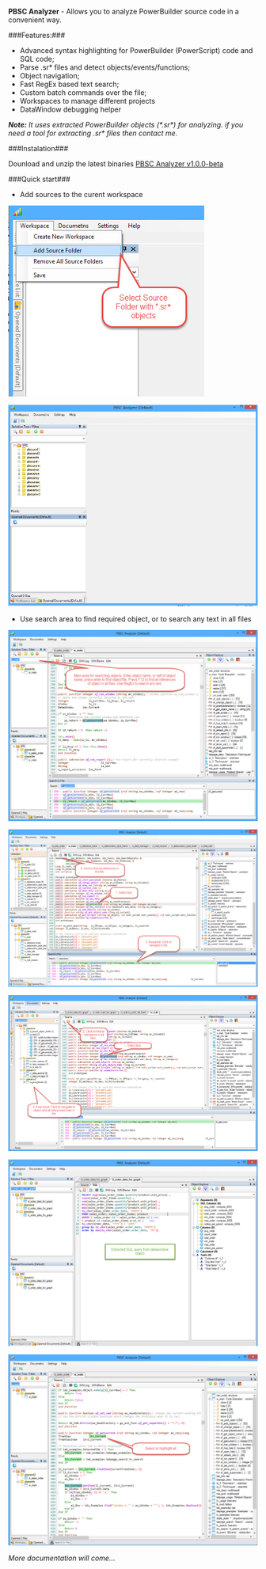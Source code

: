
**PBSC Analyzer** - Allows you to analyze PowerBuilder source code in a convenient way.

###Features:###
* Advanced syntax highlighting for PowerBuilder (PowerScript) code and SQL code;
* Parse .sr\* files and detect objects/events/functions;
* Object navigation;
* Fast RegEx based text search;
* Custom batch commands over the file;
* Workspaces to manage different projects
* DataWindow debugging helper

_**Note:** It uses extracted PowerBuilder objects (\*.sr\*) for analyzing. if you need a tool for extracting .sr\* files then contact me._

###Instalation###

Dounload and unzip the latest binaries [PBSC Analyzer v1.0.0-beta](https://github.com/sashazjukov/PBSCAnalyzer/releases/tag/v1.0.0-beta)

###Quick start###
* Add sources to the curent workspace

![](/docimages/2016-08-31_18-53-28.jpg)

![](/docimages/2016-08-31_18-54-19.jpg)

* Use search area to find required object, or to search any text in all files
 
![](/docimages/2016-08-31_18-56-56.jpg)

![](/docimages/2016-08-31_18-59-18.jpg)

![](/docimages/2016-08-31_20-06-15.jpg)

![](/docimages/2016-08-31_19-06-03.jpg)

![](/docimages/2016-08-31_18-56-30.jpg)

*More documentation will come...*
